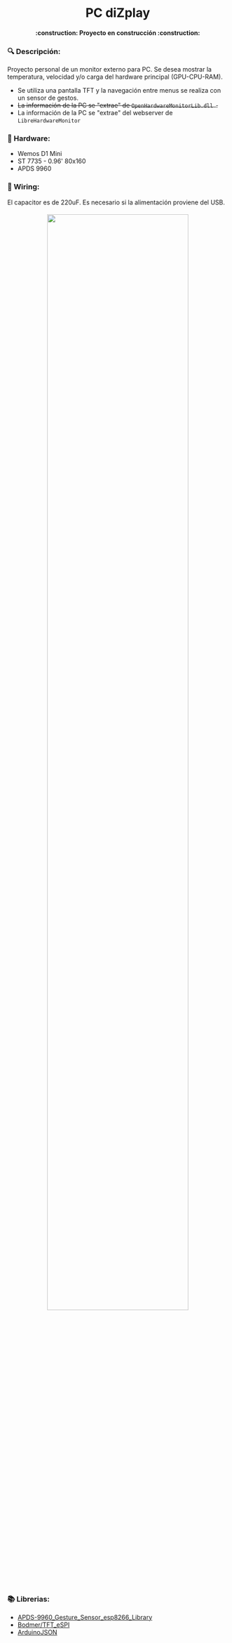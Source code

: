 <h1 align="center"> PC diZplay </h1>

<h4 align="center">
:construction: Proyecto en construcción :construction:
</h4>

### :mag: Descripción:

Proyecto personal de un monitor externo para PC. Se desea mostrar la temperatura, velocidad y/o carga del hardware principal (GPU-CPU-RAM). 
- Se utiliza una pantalla TFT y la navegación entre menus se realiza con un sensor de gestos.
-  ~~La información de la PC se "extrae" de `OpenHardwareMonitorLib.dll `.~~
- La información de la PC se "extrae" del webserver de `LibreHardwareMonitor`
### :wrench: Hardware:
- Wemos D1 Mini
- ST 7735 - 0.96' 80x160
- APDS 9960
### :electric_plug: Wiring:
El capacitor es de 220uF. Es necesario si la alimentación proviene del USB.
<h4 align="center">
<img src="https://user-images.githubusercontent.com/52428096/195724783-010c7869-5348-44a4-9799-43330b96c2d9.png" width=80% height=80%>
</h4>

### :books: Librerias:
- [APDS-9960_Gesture_Sensor_esp8266_Library](https://github.com/Dgemily/APDS-9960_Gesture_Sensor_esp8266_Library)
- [Bodmer/TFT_eSPI](https://github.com/Bodmer/TFT_eSPI)
- [ArduinoJSON](https://github.com/bblanchon/ArduinoJson)
